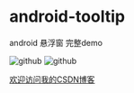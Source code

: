 android-tooltip
===============

android 悬浮窗 完整demo



![github](http://img.blog.csdn.net/20131025100023937 "附图一") ![github](http://img.blog.csdn.net/20131025100037375 "附图二")  






[欢迎访问我的CSDN博客](http://blog.csdn.net/zz7zz7zz)<br />
